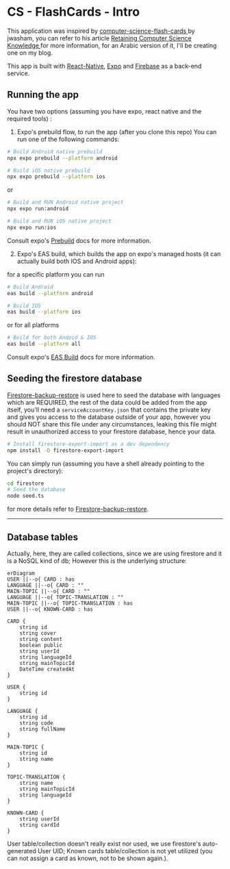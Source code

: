 # CS - FlashCards - Intro
This application was inspired by [computer-science-flash-cards
](https://github.com/jwasham/computer-science-flash-cards) by jwasham, you can refer to his article [Retaining Computer Science Knowledge
](https://startupnextdoor.com/retaining-computer-science-knowledge/) for more information, for an Arabic version of it, I'll be creating one on my blog.

This app is built with [React-Native](https://reactnative.dev/docs/environment-setup), [Expo](https://docs.expo.dev/get-started/installation/) and [Firebase](https://firebase.google.com/) as a back-end service. 
## Running the app
You have two options (assuming you have expo, react native and the required tools) :
1. Expo's prebuild flow, to run the app (after you clone this repo) You can run one of the following commands:
```sh
# Build Android native prebuild
npx expo prebuild --platform android 

# Build iOS native prebuild
npx expo prebuild --platform ios
```
or
```sh
# Build and RUN Android native project
npx expo run:android

# Build and RUN iOS native project
npx expo run:ios
```

Consult expo's [Prebuild](https://docs.expo.dev/workflow/prebuild/) docs for more information.

2. Expo's EAS build, which builds the app on expo's managed hosts (it can actually build both IOS and Android apps):

for a specific platform you can run
```sh
# Build Android
eas build --platform android

# Build IOS
eas build --platform ios
```
or for all platforms
```sh
# Build for both Andoid & IOS
eas build --platform all
```
Consult expo's [EAS Build](https://docs.expo.dev/build/introduction/) docs for more information.

## Seeding the firestore database
[Firestore-backup-restore](https://github.com/dalenguyen/firestore-backup-restore) is used here to seed the database with languages which are REQUIRED, the rest of the data could be added from the app itself, you'll need a `serviceAccountKey.json` that contains the private key and gives you access to the database outside of your app, however you should NOT share this file under any circumstances, leaking this file might result in unauthorized access to your firestore database, hence your data.
```sh
# Install firestore-export-import as a dev dependency
npm install -D firestore-export-import
```

You can simply run (assuming you have a shell already pointing to the project's directory):
```sh
cd firestore
# Seed the database
node seed.ts
```

for more details refer to [Firestore-backup-restore](https://github.com/dalenguyen/firestore-backup-restore).

___
## Database tables 
Actually, here, they are called collections, since we are using firestore and it is a NoSQL kind of db; However this is the underlying structure:

```mermaid
erDiagram
USER ||--o{ CARD : has
LANGUAGE ||--o{ CARD : ""
MAIN-TOPIC ||--o{ CARD : ""
LANGUAGE ||--o{ TOPIC-TRANSLATION : ""
MAIN-TOPIC ||--o{ TOPIC-TRANSLATION : has
USER ||--o{ KNOWN-CARD : has

CARD {
	string id
	string cover
	string content
	boolean public
	string userId
	string languageId
	string mainTopicId
	DateTime createdAt
}

USER {
	string id
}

LANGUAGE {
	string id
	string code
	string fullName
}

MAIN-TOPIC {
	string id
	string name
}

TOPIC-TRANSLATION {
	string name
	string mainTopicId
	string languageId
}

KNOWN-CARD {
	string userId
	string cardId
}
```

User table/collection doesn't really exist nor used, we use firestore's auto-generated User UID; Known cards table/collection is not yet utilized (you can not assign a card as known, not to be shown again.).